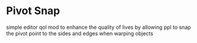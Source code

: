 # Pivot Snap

simple editor qol mod to enhance the quality of lives by allowing ppl to snap the pivot point to the sides and edges when warping objects